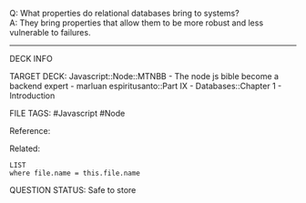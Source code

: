 Q: What properties do relational databases bring to systems?  
A: They bring properties that allow them to be more robust and less vulnerable to failures.
<!--ID: 1693660759762-->

---

DECK INFO

TARGET DECK: Javascript::Node::MTNBB - The node js bible become a backend expert - marluan espiritusanto::Part IX - Databases::Chapter 1 - Introduction

FILE TAGS: #Javascript #Node

Reference:

Related:

```dataview
LIST
where file.name = this.file.name
```

QUESTION STATUS: Safe to store